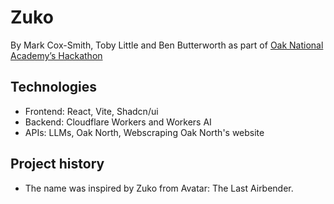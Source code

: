 # Zuko

By Mark Cox-Smith, Toby Little and Ben Butterworth as part of [Oak National Academy’s Hackathon](https://www.thenational.academy/blog/you-re-invited-to-our-hackathon)

## Technologies

- Frontend: React, Vite, Shadcn/ui
- Backend: Cloudflare Workers and Workers AI
- APIs: LLMs, Oak North, Webscraping Oak North's website

## Project history

- The name was inspired by Zuko from Avatar: The Last Airbender.
